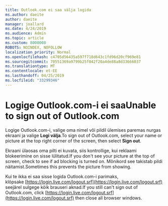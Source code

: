 ```yaml
---
title: Outlook.com ei saa välja logida
ms.author: daeite
author: daeite
manager: joallard
ms.date: 4/24/2019
ms.audience: Admin
ms.topic: article
ms.custom: 8000008
ROBOTS: NOINDEX, NOFOLLOW
localization_priority: Normal
ms.openlocfilehash: c4705d56435a597f718d643c1fd96d20cf969e81
ms.sourcegitcommit: 70551369a9799b25f042f20a4de88a8d33666037
ms.translationtype: MT
ms.contentlocale: et-EE
ms.lasthandoff: 04/25/2019
ms.locfileid: "33299346"
---
```

# <a name="unable-to-sign-out-of-outlookcom"></a><span data-ttu-id="75c3b-102">Logige Outlook.com-i ei saa</span><span class="sxs-lookup"><span data-stu-id="75c3b-102">Unable to sign out of Outlook.com</span></span>

<span data-ttu-id="75c3b-103">Logige Outlook.com-i, valige oma nimel või pildil ülemises paremas nurgas ekraani ja valige **Logi välja**.</span><span class="sxs-lookup"><span data-stu-id="75c3b-103">To sign out of Outlook.com, select your name or picture at the top right corner of the screen, then select **Sign out**.</span></span>

<span data-ttu-id="75c3b-104">Ekraani ülaosas oma pilti ei kuvata, siis kontrollige, kui reklaami blokeerimine on sisse lülitatud.</span><span class="sxs-lookup"><span data-stu-id="75c3b-104">If you don't see your picture at the top of screen, check to see if ad blocking is turned on.</span></span> <span data-ttu-id="75c3b-105">Mõnikord see takistab pildi näitamist.</span><span class="sxs-lookup"><span data-stu-id="75c3b-105">Sometimes this prevents the picture from showing.</span></span>

<span data-ttu-id="75c3b-106">Kui te ikka ei saa sisse logida Outlook.com-i parimaks, klõpsake [https://login.live.com/logout.srf](https://login.live.com/logout.srf) seejärel sulgege kõik brauseri aknad.</span><span class="sxs-lookup"><span data-stu-id="75c3b-106">If you still can't sign out of Outlook.com, click [https://login.live.com/logout.srf](https://login.live.com/logout.srf) then close all browser windows.</span></span>